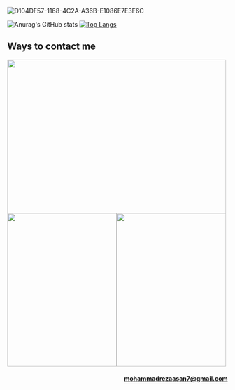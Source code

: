 ![D104DF57-1168-4C2A-A36B-E1086E7E3F6C](https://user-images.githubusercontent.com/108104864/188502572-126bb1f3-1f03-4c0a-81e4-13e793bad12d.jpeg)




![Anurag's GitHub stats](https://github-readme-stats.vercel.app/api?username=mohammadrezaasan&show_icons=true&theme=dark&hide=contribs,prs)
[![Top Langs](https://github-readme-stats.vercel.app/api/top-langs/?username=mohammadrezaasan&show_icons=true&theme=dark)](https://github.com/anuraghazra/github-readme-stats)

## Ways to contact me 
<img src="https://user-images.githubusercontent.com/108104864/188506460-3d980cc4-f25c-4f1b-b918-cd6f070689c8.gif" width="500" height="350"/><a href="https://t.me/Mohammad_Reza_Asan"><img src="https://user-images.githubusercontent.com/108104864/188505888-1092730a-98a9-4aa5-87af-7746dc9f4839.gif" width="250" height="350"/></a><img src="https://user-images.githubusercontent.com/108104864/188507138-425174e2-db3e-4856-a4ee-aa77d113abe5.gif" width="250" height="350"/></a>

#### <p align ="right">mohammadrezaasan7@gmail.com






